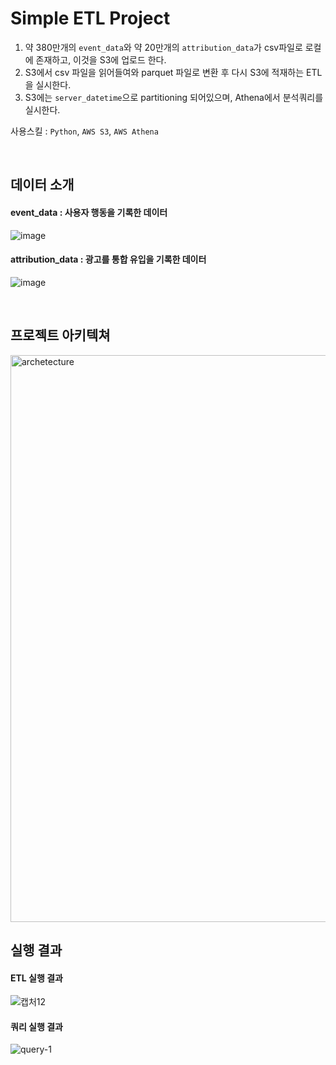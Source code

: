 <h1>Simple ETL Project</h1>

1. 약 380만개의 `event_data`와 약 20만개의 `attribution_data`가 csv파일로 로컬에 존재하고, 이것을 S3에 업로드 한다.
2. S3에서 csv 파일을 읽어들여와 parquet 파일로 변환 후 다시 S3에 적재하는 ETL을 실시한다. 
3. S3에는 `server_datetime`으로 partitioning 되어있으며, Athena에서 분석쿼리를 실시한다. 

사용스킬 : `Python`, `AWS S3`, `AWS Athena`

<br>

<h2>데이터 소개</h2>

<h4>event_data : 사용자 행동을 기록한 데이터</h4>

![image](https://user-images.githubusercontent.com/95471902/198695166-ba4e4ea8-f255-449f-9300-ba9875b41a8d.png)

<h4>attribution_data : 광고를 통합 유입을 기록한 데이터</h4>

![image](https://user-images.githubusercontent.com/95471902/198695935-65e5e25e-3223-49a9-a92a-0bb07b7b8c16.png)

<br>

<h2>프로젝트 아키텍쳐</h2>
<img width="907" alt="archetecture" src="https://user-images.githubusercontent.com/95471902/198686964-d69b1dc8-15c1-49e6-94b9-b2212689370f.png">

<br>

<h2>실행 결과</h2>

<h4>ETL 실행 결과</h4>

![캡처12](https://user-images.githubusercontent.com/95471902/198697662-9585809b-3a0a-446c-af9f-8f2f1eb1cdf8.png)

<h4>쿼리 실행 결과</h4>

![query-1](https://user-images.githubusercontent.com/95471902/198697799-0476a02a-bd9e-4b25-8c12-042aed23beda.PNG)
